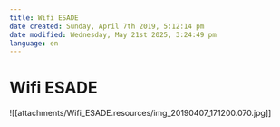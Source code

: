 ```yaml
---
title: Wifi ESADE
date created: Sunday, April 7th 2019, 5:12:14 pm
date modified: Wednesday, May 21st 2025, 3:24:49 pm
language: en
---
```


# Wifi ESADE

![[attachments/Wifi_ESADE.resources/img_20190407_171200.070.jpg]]
